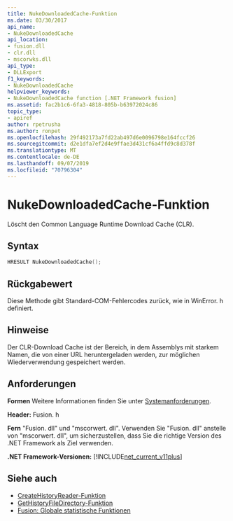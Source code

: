```yaml
---
title: NukeDownloadedCache-Funktion
ms.date: 03/30/2017
api_name:
- NukeDownloadedCache
api_location:
- fusion.dll
- clr.dll
- mscorwks.dll
api_type:
- DLLExport
f1_keywords:
- NukeDownloadedCache
helpviewer_keywords:
- NukeDownloadedCache function [.NET Framework fusion]
ms.assetid: fac2b1c6-6fa3-4818-805b-b63972024c86
topic_type:
- apiref
author: rpetrusha
ms.author: ronpet
ms.openlocfilehash: 29f492173a7fd22ab497d6e0096798e164fccf26
ms.sourcegitcommit: d2e1dfa7ef2d4e9ffae3d431cf6a4ffd9c8d378f
ms.translationtype: MT
ms.contentlocale: de-DE
ms.lasthandoff: 09/07/2019
ms.locfileid: "70796304"
---
```

# <a name="nukedownloadedcache-function"></a>NukeDownloadedCache-Funktion
Löscht den Common Language Runtime Download Cache (CLR).  
  
## <a name="syntax"></a>Syntax  
  
```cpp  
HRESULT NukeDownloadedCache();  
```  
  
## <a name="return-value"></a>Rückgabewert  
 Diese Methode gibt Standard-COM-Fehlercodes zurück, wie in WinError. h definiert.  
  
## <a name="remarks"></a>Hinweise  
 Der CLR-Download Cache ist der Bereich, in dem Assemblys mit starkem Namen, die von einer URL heruntergeladen werden, zur möglichen Wiederverwendung gespeichert werden.  
  
## <a name="requirements"></a>Anforderungen  
 **Formen** Weitere Informationen finden Sie unter [Systemanforderungen](../../get-started/system-requirements.md).  
  
 **Header:** Fusion. h  
  
 **Fern** "Fusion. dll" und "mscorwert. dll". Verwenden Sie "Fusion. dll" anstelle von "mscorwert. dll", um sicherzustellen, dass Sie die richtige Version des .NET Framework als Ziel verwenden.  
  
 **.NET Framework-Versionen:** [!INCLUDE[net_current_v11plus](../../../../includes/net-current-v11plus-md.md)]  
  
## <a name="see-also"></a>Siehe auch

- [CreateHistoryReader-Funktion](createhistoryreader-function.md)
- [GetHistoryFileDirectory-Funktion](gethistoryfiledirectory-function.md)
- [Fusion: Globale statistische Funktionen](fusion-global-static-functions.md)
